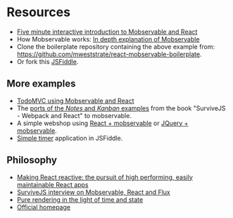 # Resources

* [Five minute interactive introduction to Mobservable and React](https://mweststrate.github.io/mobservable/getting-started.html#demo)
* How Mobservable works: [In depth explanation of Mobservable](https://medium.com/@mweststrate/becoming-fully-reactive-an-in-depth-explanation-of-mobservable-55995262a254#.wnlo6bw8y)
* Clone the boilerplate repository containing the above example from: https://github.com/mweststrate/react-mobservable-boilerplate.
* Or fork this [JSFiddle](https://jsfiddle.net/mweststrate/wgbe4guu/).

## More examples

* [TodoMVC using Mobservable and React](https://github.com/mweststrate/mobservable-react-todomvc)
* The [ports of the _Notes_ and _Kanban_ examples](https://github.com/survivejs/mobservable-demo) from the book "SurviveJS - Webpack and React" to mobservable.
* A simple webshop using [React + mobservable](https://jsfiddle.net/mweststrate/46vL0phw) or [JQuery + mobservable](http://jsfiddle.net/mweststrate/vxn7qgdw).
* [Simple timer](https://jsfiddle.net/mweststrate/wgbe4guu/) application in JSFiddle.

## Philosophy

* [Making React reactive: the pursuit of high performing, easily maintainable React apps](https://www.mendix.com/tech-blog/making-react-reactive-pursuit-high-performing-easily-maintainable-react-apps/)
* [SurviveJS interview on Mobservable, React and Flux](http://survivejs.com/blog/mobservable-interview/)
* [Pure rendering in the light of time and state](https://medium.com/@mweststrate/pure-rendering-in-the-light-of-time-and-state-4b537d8d40b1)
* [Official homepage](http://mweststrate.github.io/mobservable/)
